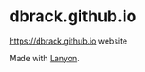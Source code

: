 # dbrack.github.io
https://dbrack.github.io website

Made with [Lanyon](https://github.com/poole/lanyon).
